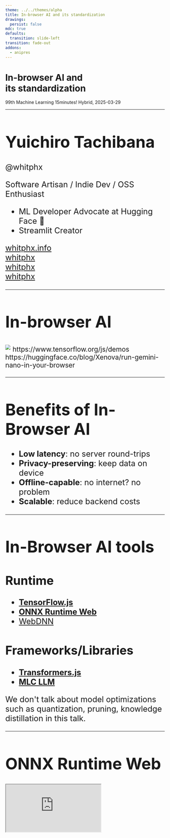 ```yaml
---
theme: ../../themes/alpha
title: In-browser AI and its standardization
drawings:
  persist: false
mdc: true
defaults:
  transition: slide-left
transition: fade-out
addons:
  - anipres
---
```


<h1>
In-browser AI and<br />
its standardization
</h1>

99th Machine Learning 15minutes! Hybrid, 2025-03-29

---

<div class="slide">

# Yuichiro Tachibana

@whitphx

<div mt-8 v-click>
Software Artisan / Indie Dev / OSS Enthusiast
</div>

<div mt-4>

<v-clicks>

- ML Developer Advocate at <span v-mark.underline.yellow="2">Hugging Face</span> 🤗
- <span v-mark.underline.red="3">Streamlit</span> Creator

</v-clicks>

</div>

<div my-10 w-min flex="~ gap-1" items-center justify-center v-click>
  <div i-ri-user-3-line op50 ma text-xl />
  <div><a href="https://whitphx.info/" target="_blank" class="border-none! font-300">whitphx.info</a></div>
  <div i-ri-github-line op50 ma text-xl ml4/>
  <div><a href="https://github.com/whitphx" target="_blank" class="border-none! font-300">whitphx</a></div>
  <div i-ri-linkedin-line op50 ma text-xl ml4/>
  <div><a href="https://www.linkedin.com/in/whitphx/" target="_blank" class="border-none! font-300">whitphx</a></div>
  <div i-ri-twitter-x-line op50 ma text-xl ml4/>
  <div><a href="https://twitter.com/whitphx" target="_blank" class="border-none! font-300">whitphx</a></div>
</div>

</div>

<style>
.slide {
  font-size: 1.8em;
}
</style>

---

# In-browser AI

<div flex="~ row" max-h-120>

<div w="50%">

<div p-2>

<img src="https://lh3.googleusercontent.com/8lXXHoS-ibHI8hXPnU8mbqnckhXY2Gj8aHv4mE9HOxQWZzKQsGETiSao2BGsgvEBgVAFWfzYcalKA2ZHE8WS14Sw1JjwJw" />

<sub>
https://www.tensorflow.org/js/demos
</sub>

</div>

<div p-2>

<SlidevVideo src="https://media.slid.es/videos/2387029/S1X1nuCK/cleanshot_2024-12-03_at_20.mp4" autoplay controls />

</div>

</div>

<div w="50%">

<div p-2>
<SlidevVideo src="https://cdn-uploads.huggingface.co/production/uploads/61b253b7ac5ecaae3d1efe0c/LhlrHN9bLO2zV_MTgBA_5.mp4" autoplay controls />

<sub>
https://huggingface.co/blog/Xenova/run-gemini-nano-in-your-browser
</sub>
</div>

</div>

<!-- <iframe src="https://microsoft.github.io/onnxruntime-web-demo/#/yolo" w="100%" /> -->

</div>

---

# Benefits of In-Browser AI

<Transform scale="1.8">

<v-clicks>

- **Low latency**: no server round-trips
- **Privacy-preserving**: keep data on device
- **Offline-capable**: no internet? no problem
- **Scalable**: reduce backend costs

</v-clicks>

</Transform>

---

# In-Browser AI tools

<Transform scale="1.2">

## Runtime

- [**TensorFlow.js**](https://www.tensorflow.org/js)
- [**ONNX Runtime Web**](https://onnxruntime.ai/docs/tutorials/web/)
- [WebDNN](https://mil-tokyo.github.io/webdnn/ja/)

## Frameworks/Libraries

- [**Transformers.js**](https://huggingface.co/docs/transformers.js/en/index)
- [**MLC LLM**](https://llm.mlc.ai/)

</Transform>

<aside absolute bottom-10>
We don't talk about model optimizations such as quantization, pruning, knowledge distillation in this talk.
</aside>

---

# ONNX Runtime Web

<iframe src="https://onnxruntime.ai/docs/tutorials/web/" class="w-200% scale-50% origin-top-left h-100" mb="-40" />

> ONNX (Open Neural Network Exchange) is an open standard for computer vision and machine learning models.
> The ONNX standard provides a common format enabling the transfer of models between popular machine learning frameworks. It promotes interoperability between different deep learning frameworks for simple model sharing and deployment.
>
> <sub>https://viso.ai/computer-vision/onnx-explained/</sub>

---

# Transformers.js

https://huggingface.co/docs/transformers.js/en/index

- 🤗
- [Supported tasks/models](https://huggingface.co/docs/transformers.js/en/index#supported-tasksmodels)
  - 30+ tasks
  - 100+ models
- Backend: ONNX Runtime Web, WebGPU (under development)
- Examples: https://github.com/huggingface/transformers.js-examples

<div border="rounded 2 gray-300" p-2 mt-4>

### Example: Text-to-Speech

<sub>
<a href="https://huggingface.co/spaces/Xenova/text-to-speech-client">https://huggingface.co/spaces/Xenova/text-to-speech-client</a>
</sub>

```js {*}{class:'!children:text-xl'}
const synthesizer = await pipeline('text-to-speech', 'Xenova/speecht5_tts', { quantized: false });
const speaker_embeddings = 'https://huggingface.co/datasets/Xenova/transformers.js-docs/resolve/main/speaker_embeddings.bin';
const out = await synthesizer('Hello, my dog is cute', { speaker_embeddings });
```

</div>

---

# Example: Transformers.js.py + Gradio-Lite
For Python devs

<div text-xl overflow-scroll h-100>

```html {*}{class:'!children:text-lg'}
<html>
    <head>
        <script type="module" crossorigin src="https://cdn.jsdelivr.net/npm/@gradio/lite/dist/lite.js"></script>
        <link rel="stylesheet" href="https://cdn.jsdelivr.net/npm/@gradio/lite/dist/lite.css" />
    </head>
    <body>
<gradio-lite>

<gradio-requirements>
transformers_js_py
</gradio-requirements>

<gradio-file name="app.py" entrypoint>
from transformers_js_py import import_transformers_js
import gradio as gr
import numpy as np

transformers_js = await import_transformers_js("3.0.2")
pipeline = transformers_js.pipeline

synthesizer = await pipeline(
    'text-to-speech',
    'Xenova/speecht5_tts',
    { "quantized": False }
)
speaker_embeddings = 'https://huggingface.co/datasets/Xenova/transformers.js-docs/resolve/main/speaker_embeddings.bin';


async def synthesize(text):
    out = await synthesizer(text, { "speaker_embeddings": speaker_embeddings });
    audio_data_memory_view = out["audio"]
    sampling_rate = out["sampling_rate"]

    audio_data = np.frombuffer(audio_data_memory_view, dtype=np.float32)
    audio_data_16bit = (audio_data * 32767).astype(np.int16)

    return sampling_rate, audio_data_16bit


demo = gr.Interface(synthesize, "textbox", "audio")
demo.launch()
</gradio-file>

</gradio-lite>

    </body>
</html>
```

</div>

---

# Text-to-Speech app with Transformers.js + Gradio-Lite

https://huggingface.co/spaces/whitphx/gradio-lite-text-to-speech

<SlidevVideo src="https://s3.amazonaws.com/media-p.slid.es/videos/2387029/whwjCa59/cleanshot_2024-12-07_at_00.mp4" autoplay controls />

---

# Gemini Nano in Chrome

https://developer.chrome.com/docs/ai

```js {*}{class:'!children:text-xl'}
const canCreate = await window.ai.canCreateTextSession();

if (canCreate !== "no") {
  const session = await window.ai.createTextSession();

  const stream = session.promptStreaming("Write me an extra-long poem");
  for await (const chunk of stream) {
    console.log(chunk);
  }
}
```

---

# Chat app with Gemini Nano in Chrome + Gradio-Lite

https://huggingface.co/blog/whitphx/in-browser-llm-gemini-nano-gradio-lite

<SlidevVideo src="https://cdn-uploads.huggingface.co/production/uploads/63da49043b8591bd11f52dca/7i_S75sgql42Cc45pnvy5.mp4" autoplay controls />

---
layout: section
---

# Standardization

---

# Web Machine Learning Community/WG at W3C

Initiatives to standardize the in-browser AI APIs.

<div>

👉 https://webmachinelearning.github.io/community/

👉 https://www.w3.org/community/webmachinelearning/

👉 https://www.w3.org/groups/wg/webmachinelearning/

</div>

---

# Web Neural Network API (WebNN)

> A dedicated low-level API for neural network inference hardware acceleration.
>
> <sub>https://www.w3.org/TR/webnn/</sub>

---

# What WebNN standardizes

<iframe src="https://webmachinelearning.github.io/webnn-status/" w="100%" h-120 />

---

# Standardization process/participants
https://www.w3.org/groups/wg/webmachinelearning/participants/

- Participants from
  - W3C
  - Microsoft Corporation
  - Samsung Electronics Co., Ltd.
  - Google LLC
  - Intel Corporation
  - Apple Inc.
  - Alibaba Group
  - Baidu, Inc.
  - Qualcomm
  - ByteDance
  - Centre for Inclusive Design
  - Electronics and Telecommunications Research Institute (ETRI)

---

# Incubated Task-based API

https://webmachinelearning.github.io/incubations/

### Example: Translator API

```js {*}{class:'!children:text-xl'}
const translator = await Translator.create({
  sourceLanguage: "en",
  targetLanguage: "ja"
});

const text = await translator.translate("Hello, world!");
const readableStreamOfText = await translator.translateStreaming(`
  Four score and seven years ago our fathers brought forth, upon this...
`);
```

---

<SlidevAnipres id="tech-layers" />

---

# WebML Task-based API vs Transformers.js

<div>

### Example: Translation

<div grid="~ cols-2 gap-4">

<div>

#### WebML Task-based API

```js {1-6|*}{lines:true}
const translator = await ai.translator.create({
  sourceLanguage: "en",
  targetLanguage: "ja"
});

const text = await translator.translate("Hello, world!");
const readableStreamOfText = await translator.translateStreaming(`
  Four score and seven years ago our fathers brought forth, upon this...
`);
```

</div>

<div>

#### Transformers.js

```js {*}{lines:true}
const translator = await pipeline('translation', 'Xenova/nllb-200-distilled-600M');
const text = await translator('Hello, world!', {
  src_lang: 'en',
  tgt_lang: 'ja',
});
```

</div>

</div>

</div>

<div v-click mt-4>

### Supported models/tasks

<div grid="~ cols-2 gap-4">

<div>

#### WebML Task-based API

- Translator and Language Detector APIs
- Writing Assistance APIs
- Prompt API

</div>

<div>

#### Transformers.js

👉 [Supported tasks/models](https://huggingface.co/docs/transformers.js/en/index#supported-tasksmodels)

* 30+ tasks
* 100+ models

</div>

</div>

</div>

---

# Existing frameworks/libraries adapting to WebNN

## ONNX Runtime Web

https://onnxruntime.ai/docs/tutorials/web/ep-webnn.html

## Gemini Nano in Chrome

```js
const translator = await self.ai.translator.create({
  sourceLanguage: 'en',
  targetLanguage: 'fr',
});
await translator.translate('Where is the next bus stop, please?');
```

[They are working on standardizing the API](https://developer.chrome.com/docs/ai/translator-api#standardization)

---

# Summary

- There are several frameworks/libraries to develop in-browser AI applications.
  - Choose a right one for your purpose.
- Standardization is ongoing in W3C WebML WG.
  - Join the WG if interested in the standardization process!
    - https://www.w3.org/community/webmachinelearning/2018/10/03/call-for-participation-in-machine-learning-for-the-web-community-group/
    - https://www.w3.org/groups/wg/webmachinelearning/instructions/
